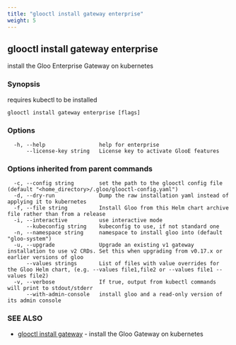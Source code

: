 ```yaml
---
title: "glooctl install gateway enterprise"
weight: 5
---
```

## glooctl install gateway enterprise

install the Gloo Enterprise Gateway on kubernetes

### Synopsis

requires kubectl to be installed

```
glooctl install gateway enterprise [flags]
```

### Options

```
  -h, --help                 help for enterprise
      --license-key string   License key to activate GlooE features
```

### Options inherited from parent commands

```
  -c, --config string        set the path to the glooctl config file (default "<home_directory>/.gloo/glooctl-config.yaml")
  -d, --dry-run              Dump the raw installation yaml instead of applying it to kubernetes
  -f, --file string          Install Gloo from this Helm chart archive file rather than from a release
  -i, --interactive          use interactive mode
      --kubeconfig string    kubeconfig to use, if not standard one
  -n, --namespace string     namespace to install gloo into (default "gloo-system")
  -u, --upgrade              Upgrade an existing v1 gateway installation to use v2 CRDs. Set this when upgrading from v0.17.x or earlier versions of gloo
      --values strings       List of files with value overrides for the Gloo Helm chart, (e.g. --values file1,file2 or --values file1 --values file2)
  -v, --verbose              If true, output from kubectl commands will print to stdout/stderr
      --with-admin-console   install gloo and a read-only version of its admin console
```

### SEE ALSO

* [glooctl install gateway](../glooctl_install_gateway)	 - install the Gloo Gateway on kubernetes

